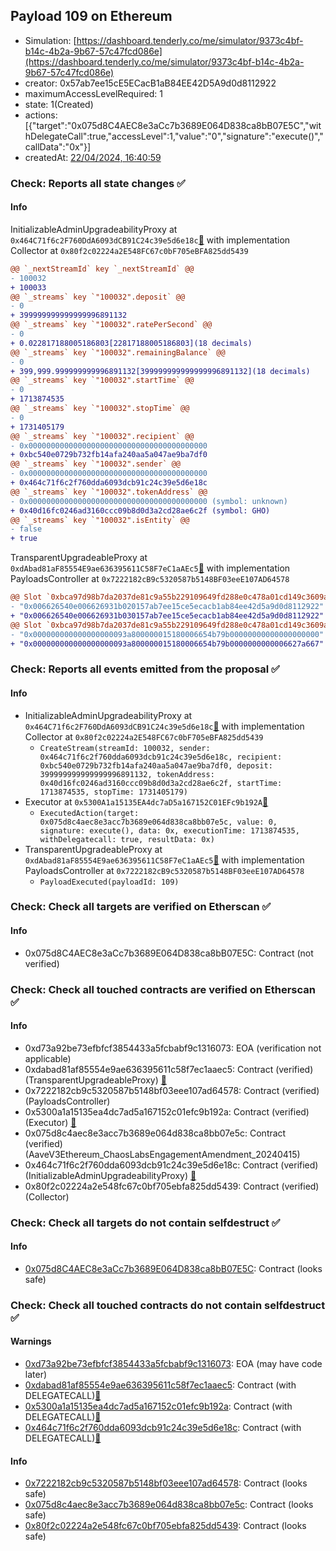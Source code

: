 ## Payload 109 on Ethereum

- Simulation: [https://dashboard.tenderly.co/me/simulator/9373c4bf-b14c-4b2a-9b67-57c47fcd086e](https://dashboard.tenderly.co/me/simulator/9373c4bf-b14c-4b2a-9b67-57c47fcd086e)
- creator: 0x57ab7ee15cE5ECacB1aB84EE42D5A9d0d8112922
- maximumAccessLevelRequired: 1
- state: 1(Created)
- actions: [{"target":"0x075d8C4AEC8e3aCc7b3689E064D838ca8bB07E5C","withDelegateCall":true,"accessLevel":1,"value":"0","signature":"execute()","callData":"0x"}]
- createdAt: [22/04/2024, 16:40:59](https://etherscan.io/tx/0x15dd7170f5602df1fd4d0b0c139826ebbd06efe1cf48b056f91fc819031b3eb2)

### Check: Reports all state changes :white_check_mark:

#### Info


InitializableAdminUpgradeabilityProxy at `0x464C71f6c2F760DdA6093dCB91C24c39e5d6e18c`[:ghost:](https://github.com/bgd-labs/aave-address-book "AaveV2Ethereum.COLLECTOR, AaveV2EthereumAMM.COLLECTOR, AaveV2EthereumArc.COLLECTOR, AaveV3Ethereum.COLLECTOR") with implementation Collector at `0x80f2c02224a2E548FC67c0bF705eBFA825dd5439`
```diff
@@ `_nextStreamId` key `_nextStreamId` @@
- 100032
+ 100033
@@ `_streams` key `"100032".deposit` @@
- 0
+ 399999999999999996891132
@@ `_streams` key `"100032".ratePerSecond` @@
- 0
+ 0.022817188005186803[22817188005186803](18 decimals)
@@ `_streams` key `"100032".remainingBalance` @@
- 0
+ 399,999.999999999996891132[399999999999999996891132](18 decimals)
@@ `_streams` key `"100032".startTime` @@
- 0
+ 1713874535
@@ `_streams` key `"100032".stopTime` @@
- 0
+ 1731405179
@@ `_streams` key `"100032".recipient` @@
- 0x0000000000000000000000000000000000000000
+ 0xbc540e0729b732fb14afa240aa5a047ae9ba7df0
@@ `_streams` key `"100032".sender` @@
- 0x0000000000000000000000000000000000000000
+ 0x464c71f6c2f760dda6093dcb91c24c39e5d6e18c
@@ `_streams` key `"100032".tokenAddress` @@
- 0x0000000000000000000000000000000000000000 (symbol: unknown)
+ 0x40d16fc0246ad3160ccc09b8d0d3a2cd28ae6c2f (symbol: GHO)
@@ `_streams` key `"100032".isEntity` @@
- false
+ true
```

TransparentUpgradeableProxy at `0xdAbad81aF85554E9ae636395611C58F7eC1aAEc5`[:ghost:](https://github.com/bgd-labs/aave-address-book "GovernanceV3Ethereum.PAYLOADS_CONTROLLER") with implementation PayloadsController at `0x7222182cB9c5320587b5148BF03eeE107AD64578`
```diff
@@ Slot `0xbca97d98b7da2037de81c9a55b229109649fd288e0c478a01cd149c3609ae90b` @@
- "0x006626540e006626931b020157ab7ee15ce5ecacb1ab84ee42d5a9d0d8112922"
+ "0x006626540e006626931b030157ab7ee15ce5ecacb1ab84ee42d5a9d0d8112922"
@@ Slot `0xbca97d98b7da2037de81c9a55b229109649fd288e0c478a01cd149c3609ae90c` @@
- "0x000000000000000000093a800000015180006654b79b00000000000000000000"
+ "0x000000000000000000093a800000015180006654b79b0000000000006627a667"
```


### Check: Reports all events emitted from the proposal :white_check_mark:

#### Info

- InitializableAdminUpgradeabilityProxy at `0x464C71f6c2F760DdA6093dCB91C24c39e5d6e18c`[:ghost:](https://github.com/bgd-labs/aave-address-book "AaveV2Ethereum.COLLECTOR, AaveV2EthereumAMM.COLLECTOR, AaveV2EthereumArc.COLLECTOR, AaveV3Ethereum.COLLECTOR") with implementation Collector at `0x80f2c02224a2E548FC67c0bF705eBFA825dd5439`
  - `CreateStream(streamId: 100032, sender: 0x464c71f6c2f760dda6093dcb91c24c39e5d6e18c, recipient: 0xbc540e0729b732fb14afa240aa5a047ae9ba7df0, deposit: 399999999999999996891132, tokenAddress: 0x40d16fc0246ad3160ccc09b8d0d3a2cd28ae6c2f, startTime: 1713874535, stopTime: 1731405179)`
- Executor at `0x5300A1a15135EA4dc7aD5a167152C01EFc9b192A`[:ghost:](https://github.com/bgd-labs/aave-address-book "AaveV2Ethereum.POOL_ADMIN, AaveV2EthereumAMM.POOL_ADMIN, AaveV3Ethereum.ACL_ADMIN, GovernanceV3Ethereum.EXECUTOR_LVL_1")
  - `ExecutedAction(target: 0x075d8c4aec8e3acc7b3689e064d838ca8bb07e5c, value: 0, signature: execute(), data: 0x, executionTime: 1713874535, withDelegatecall: true, resultData: 0x)`
- TransparentUpgradeableProxy at `0xdAbad81aF85554E9ae636395611C58F7eC1aAEc5`[:ghost:](https://github.com/bgd-labs/aave-address-book "GovernanceV3Ethereum.PAYLOADS_CONTROLLER") with implementation PayloadsController at `0x7222182cB9c5320587b5148BF03eeE107AD64578`
  - `PayloadExecuted(payloadId: 109)`

### Check: Check all targets are verified on Etherscan :white_check_mark:

#### Info

- 0x075d8C4AEC8e3aCc7b3689E064D838ca8bB07E5C: Contract (not verified) 

### Check: Check all touched contracts are verified on Etherscan :white_check_mark:

#### Info

- 0xd73a92be73efbfcf3854433a5fcbabf9c1316073: EOA (verification not applicable)
- 0xdabad81af85554e9ae636395611c58f7ec1aaec5: Contract (verified) (TransparentUpgradeableProxy) [:ghost:](https://github.com/bgd-labs/aave-address-book "GovernanceV3Ethereum.PAYLOADS_CONTROLLER")
- 0x7222182cb9c5320587b5148bf03eee107ad64578: Contract (verified) (PayloadsController) 
- 0x5300a1a15135ea4dc7ad5a167152c01efc9b192a: Contract (verified) (Executor) [:ghost:](https://github.com/bgd-labs/aave-address-book "AaveV2Ethereum.POOL_ADMIN, AaveV2EthereumAMM.POOL_ADMIN, AaveV3Ethereum.ACL_ADMIN, GovernanceV3Ethereum.EXECUTOR_LVL_1")
- 0x075d8c4aec8e3acc7b3689e064d838ca8bb07e5c: Contract (verified) (AaveV3Ethereum_ChaosLabsEngagementAmendment_20240415) 
- 0x464c71f6c2f760dda6093dcb91c24c39e5d6e18c: Contract (verified) (InitializableAdminUpgradeabilityProxy) [:ghost:](https://github.com/bgd-labs/aave-address-book "AaveV2Ethereum.COLLECTOR, AaveV2EthereumAMM.COLLECTOR, AaveV2EthereumArc.COLLECTOR, AaveV3Ethereum.COLLECTOR")
- 0x80f2c02224a2e548fc67c0bf705ebfa825dd5439: Contract (verified) (Collector) 

### Check: Check all targets do not contain selfdestruct :white_check_mark:

#### Info

- [0x075d8C4AEC8e3aCc7b3689E064D838ca8bB07E5C](https://etherscan.io/address/0x075d8C4AEC8e3aCc7b3689E064D838ca8bB07E5C): Contract (looks safe)

### Check: Check all touched contracts do not contain selfdestruct :white_check_mark:

#### Warnings

- [0xd73a92be73efbfcf3854433a5fcbabf9c1316073](https://etherscan.io/address/0xd73a92be73efbfcf3854433a5fcbabf9c1316073): EOA (may have code later)
- [0xdabad81af85554e9ae636395611c58f7ec1aaec5](https://etherscan.io/address/0xdabad81af85554e9ae636395611c58f7ec1aaec5): Contract (with DELEGATECALL)[:ghost:](https://github.com/bgd-labs/aave-address-book "GovernanceV3Ethereum.PAYLOADS_CONTROLLER")
- [0x5300a1a15135ea4dc7ad5a167152c01efc9b192a](https://etherscan.io/address/0x5300a1a15135ea4dc7ad5a167152c01efc9b192a): Contract (with DELEGATECALL)[:ghost:](https://github.com/bgd-labs/aave-address-book "AaveV2Ethereum.POOL_ADMIN, AaveV2EthereumAMM.POOL_ADMIN, AaveV3Ethereum.ACL_ADMIN, GovernanceV3Ethereum.EXECUTOR_LVL_1")
- [0x464c71f6c2f760dda6093dcb91c24c39e5d6e18c](https://etherscan.io/address/0x464c71f6c2f760dda6093dcb91c24c39e5d6e18c): Contract (with DELEGATECALL)[:ghost:](https://github.com/bgd-labs/aave-address-book "AaveV2Ethereum.COLLECTOR, AaveV2EthereumAMM.COLLECTOR, AaveV2EthereumArc.COLLECTOR, AaveV3Ethereum.COLLECTOR")

#### Info

- [0x7222182cb9c5320587b5148bf03eee107ad64578](https://etherscan.io/address/0x7222182cb9c5320587b5148bf03eee107ad64578): Contract (looks safe)
- [0x075d8c4aec8e3acc7b3689e064d838ca8bb07e5c](https://etherscan.io/address/0x075d8c4aec8e3acc7b3689e064d838ca8bb07e5c): Contract (looks safe)
- [0x80f2c02224a2e548fc67c0bf705ebfa825dd5439](https://etherscan.io/address/0x80f2c02224a2e548fc67c0bf705ebfa825dd5439): Contract (looks safe)

